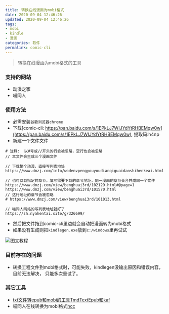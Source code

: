 ```yaml
---
title: 转换在线漫画为mobi格式
date: 2020-09-04 12:46:26
updated: 2020-09-04 12:46:26
tags:
- mobi
- kindle
- 漫画
categories: 软件
permalink: comic-cli
---
```

>转换在线漫画为mobi格式的工具

### 支持的网站
- 动漫之家
- 喵同人


### 使用方法
- 必需安装`谷歌浏览器chrome`
- 下载[comic-cli: https://pan.baidu.com/s/1EPkLJ7WIJYdYtRHBEMqw0w](https://pan.baidu.com/s/1EPkLJ7WIJYdYtRHBEMqw0w), 提取码:h4np
- 新建一个文件文件
```text
# 注释:  以#号或//开头的行会被忽略，空行也会被忽略
// 本文件会生成三个漫画文件

// 下载整个动漫，直接写列表地址
https://www.dmzj.com/info/wodenvpengyouyoudianqiguaidanshihenkeai.html

// 也可以载指定的章节，填写需要下载的章节地址，同一漫画的章节会合并成同一个文件
https://www.dmzj.com/view/benghuai3rd/102129.html#@page=1
https://www.dmzj.com/view/benghuai3rd/101570.html
// 这行地址的章节会被忽略
# https://www.dmzj.com/view/benghuai3rd/101013.html

// 喵同人网站的写列表地址就好了
https://zh.nyahentai.site/g/326699/
```
- 然后把文件拖到comic-cli里边就会自动把漫画转为mobi格式
- 如果没有生成则把`kindlegen.exe`放到`c:/windows`里再试试

![图文教程](https://dl.ystyle.top/images/2020-09/WindowsTerminal_2020-09-05_12-04-06.png)

### 目前存在的问题
- 转换工程文件到mobi格式时，可能失败，kindlegen没输出原因和错误内容，目前无法解决， 只能多次重试了。

### 其它工具
- [txt文件转epub和mobi的工具TmdTextEpub和kaf](https://ystyle.top/2019/12/31/txt-converto-epub-and-mobi/)
- 喵同人在线转换为mobi格式[hcc](https://hcc.ystyle.top/)
